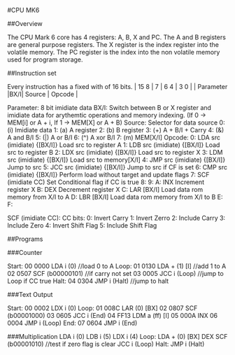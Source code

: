 #CPU MK6

##Overview

The CPU Mark 6 core has 4 registers: A, B, X and PC.
The A and B registers are general purpose registers.
The X register is the index register into the volatile memory.
The PC register is the index into the non volatile memory used for program storage.

##Instruction set

Every instruction has a fixed with of 16 bits.
| 15      8 | 7  | 6    4 | 3    0 |
| Parameter |BX/I| Source | Opcode |

Parameter: 8 bit imidiate data
BX/I: Switch between B or X register and imidiate data for arythemtic operations and memory indexing. (If 0 -> MEM[i] or A + i, If 1 -> MEM[X] or A + B)
Source: Selector for data source
	0: (i) Imidiate data
	1: (a) A register
	2: (b) B register
	3: (+) A + B/I + Carry
	4: (&) A and B/I
	5: (|) A or B/I
	6: (^) A xor B/I
	7: (m) MEM[X/I]
Opcode:
	0: LDA src (imidiate) {[BX/I]}  Load src to register A
	1: LDB src (imidiate) {[BX/I]}  Load src to register B
	2: LDX src (imidiate) {[BX/I]}  Load src to register X
	3: LDM src (imidiate) {[BX/I]}  Load src to memory[X/I]
	4: JMP src (imidiate) {[BX/I]}  Jump to src
	5: JCC src (imidiate) {[BX/I]}  Jump to src if CF is set
	6: CMP src (imidiate) {[BX/I]}  Perform load without target and update flags
	7: SCF (imidiate CC)		Set Conditional flag if CC is true
	8: 
	9: 
	A: INX				Increment register X
	B: DEX				Decrement register X
	C: LAR [BX/I]			Load data rom memory from X/I to A
	D: LBR [BX/I]			Load data rom memory from X/I to B
	E:
	F:
	
SCF (imidiate CC):
CC bits:
	0: Invert Carry
	1: Invert Zerro
	2: Include Carry
	3: Include Zero
	4: Invert Shift Flag
	5: Include Shift Flag
	
##Programs

###Counter

Start:
00 0000  LDA i (0) //load 0 to A
Loop:
01 0130  LDA + (1) [I] //add 1 to A
02 0507  SCF (b00000101) //if carry not set
03 0005  JCC i (Loop) //jump to Loop if CC true
Halt:
04 0304  JMP i (Halt) //jump to halt

###Text Output

Start:
00 0002  LDX i (0)
Loop:
01 008C  LAR (0) [BX]
02 0807  SCF (b00001000)
03 0605  JCC i (End)
04 FF13  LDM a (ff) [I]
05 000A  INX
06 0004  JMP i (Loop)
End:
07 0604  JMP i (End)

###Multiplication
LDA i (0)
LDB i (5)
LDX i (4)
Loop:
LDA + (0) [BX]
DEX
SCF (b00001010) //test if zero flag is clear
JCC i (Loop)
Halt:
JMP i (Halt)



	
	
